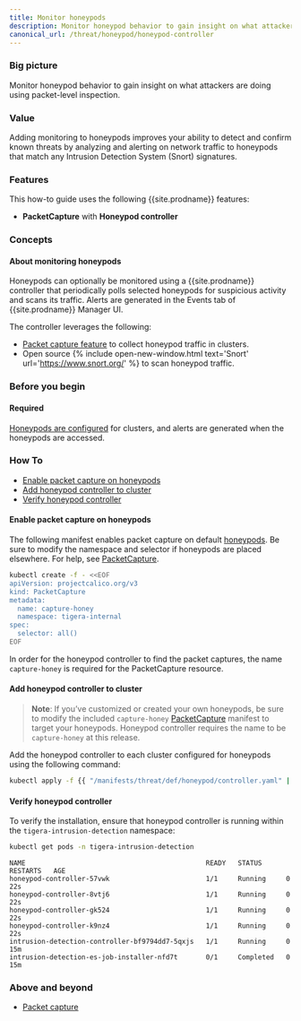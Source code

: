 ```yaml
---
title: Monitor honeypods
description: Monitor honeypod behavior to gain insight on what attackers are doing.
canonical_url: /threat/honeypod/honeypod-controller
---
```


### Big picture

Monitor honeypod behavior to gain insight on what attackers are doing using packet-level inspection.

### Value

Adding monitoring to honeypods improves your ability to detect and confirm known threats by analyzing and alerting on network traffic to honeypods that match any Intrusion Detection System (Snort) signatures.

### Features

This how-to guide uses the following {{site.prodname}} features:

- **PacketCapture** with **Honeypod controller**

### Concepts

#### About monitoring honeypods

Honeypods can optionally be monitored using a {{site.prodname}} controller that periodically polls selected honeypods for suspicious activity and scans its traffic. Alerts are generated in the Events tab of {{site.prodname}} Manager UI.

The controller leverages the following:

- [Packet capture feature]({{site.baseurl}}/visibility/packetcapture) to collect honeypod traffic in clusters.
- Open source {% include open-new-window.html text='Snort' url='https://www.snort.org/' %} to scan honeypod traffic.

### Before you begin

#### Required

[Honeypods are configured]({{site.baseurl}}/threat/honeypod/honeypods) for clusters, and alerts are generated when the honeypods are accessed.

### How To

  - [Enable packet capture on honeypods](#enable-packet-capture-on-honeypods)
  - [Add honeypod controller to cluster](#add-honeypod-controller-to-cluster)
  - [Verify honeypod controller](#verify-honeypod-controller)

#### Enable packet capture on honeypods

The following manifest enables packet capture on default [honeypods]({{site.baseurl}}/threat/honeypod/honeypods). 
Be sure to modify the namespace and selector if honeypods are placed elsewhere. 
For help, see [PacketCapture]({{site.baseurl}}/visibility/packetcapture).

```bash
kubectl create -f - <<EOF
apiVersion: projectcalico.org/v3
kind: PacketCapture
metadata:
  name: capture-honey
  namespace: tigera-internal
spec:
  selector: all()
EOF
```

In order for the honeypod controller to find the packet captures, the name `capture-honey` is required for the PacketCapture resource.

#### Add honeypod controller to cluster

> **Note**: If you’ve customized or created your own honeypods, be sure to modify the included `capture-honey` [PacketCapture]({{site.baseurl}}/visibility/packetcapture) manifest to target your honeypods. Honeypod controller requires the name to be `capture-honey` at this release.

Add the honeypod controller to each cluster configured for honeypods using the following command:

```bash
kubectl apply -f {{ "/manifests/threat/def/honeypod/controller.yaml" | absolute_url }} 
```

#### Verify honeypod controller

To verify the installation, ensure that honeypod controller is running within the `tigera-intrusion-detection` namespace:

```bash
kubectl get pods -n tigera-intrusion-detection
```

```shell
NAME                                             READY   STATUS      RESTARTS   AGE
honeypod-controller-57vwk                        1/1     Running     0          22s
honeypod-controller-8vtj6                        1/1     Running     0          22s
honeypod-controller-gk524                        1/1     Running     0          22s
honeypod-controller-k9nz4                        1/1     Running     0          22s
intrusion-detection-controller-bf9794dd7-5qxjs   1/1     Running     0          15m
intrusion-detection-es-job-installer-nfd7t       0/1     Completed   0          15m
```

### Above and beyond

- [Packet capture]({{site.baseurl}}/visibility/packetcapture)

